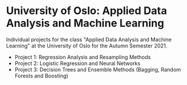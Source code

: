 # University of Oslo: Applied Data Analysis and Machine Learning

Individual projects for the class "Applied Data Analysis and Machine Learning" at the University of Oslo for the Autumn Semester 2021.

* Project 1: Regression Analysis and Resampling Methods
* Project 2: Logistic Regression and Neural Networks
* Project 3: Decision Trees and Ensemble Methods (Bagging, Random Forests and Boosting)
